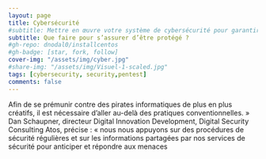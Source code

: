```yaml
---
layout: page
title: Cybersécurité
#subtitle: Mettre en œuvre votre système de cybersécurité pour garantir conformité et sécurité de votre SI
subtitle: Que faire pour s’assurer d’être protégé ?
#gh-repo: dnodal0/installcentos
#gh-badge: [star, fork, follow]
cover-img: "/assets/img/cyber.jpg"
#share-img: "/assets/img/Visuel-1-scaled.jpg"
tags: [cybersecurity, security,pentest]
comments: false
---
```

Afin de se prémunir contre des pirates informatiques de plus en plus créatifs, il est nécessaire d’aller au-delà des pratiques conventionnelles. » Dan Schaupner, directeur Digital Innovation Development, Digital Security Consulting Atos, précise : « nous nous appuyons sur des procédures de sécurité régulières et sur les informations partagées par nos services de sécurité pour anticiper et répondre aux menaces
